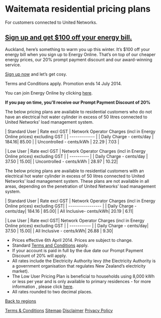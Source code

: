 # Waitemata residential pricing plans
For customers connected to United Networks.

 

## [Sign up and get $100 off your energy bill.](http://cheaperenergy.co.nz/index.php/join)
Auckland, here’s something to warm you up this winter. It’s $100 off your energy bill when you sign up to Energy Online. That’s on top of our cheaper energy prices, our 20% prompt payment discount and our award-winning service.

[Sign up now](http://cheaperenergy.co.nz/index.php/join) and let’s get cosy.

<p class="legals">Terms and Conditions apply. Promotion ends 14 July 2014.</p>

 

You can join Energy Online by clicking [here](https://join-us.energyonline.co.nz/web/eol/join).

**If you pay on time, you'll receive our Prompt Payment Discount of 20%**

 

The below pricing plans are available to residential customers who do not have an electrical hot water cylinder in excess of 50 litres connected to United Networks’ load management system.


| Standard User	| Rate excl GST	| Network Operator Charges (incl in Energy Online  prices) excluding GST | 
| ------------- | 
| Daily Charge - cents/day	| 184.16| 85.00 | 
| Uncontrolled - cents/kWh	| 22.29	| 7.03  | 
 
 
| Low User	| Rate excl GST	| Network Operator Charges (incl in Energy Online prices) excluding GST | 
|  ---------- | 
| Daily Charge - cents/day	| 37.50	| 15.00| 
| Uncontrolled - cents/kWh	| 28.97	| 10.22| 
 


The below pricing plans are available to residential customers with an electrical hot water cylinder in excess of 50 litres connected to United Networks’ load management system. These plans are not available in all areas, depending on the penetration of United Networks’ load management system.

| Standard User	| Rate excl GST	| Network Operator Charges (incl in Energy Online prices) excluding GST| 
|  ----------------- | 
| Daily Charge - cents/day| 	184.16	| 85.00| 
| All Inclusive- cents/kWh| 	20.19	| 6.11| 
 

|  Low User	|  Rate excl GST| Network Operator Charges (incl in Energy Online prices) excluding GST |
| ----------- | 
| Daily Charge - cents/day| 	37.50	| 15.00| 
| All Inclusive - cents/kWh| 	26.88	| 9.30| 
 

- Prices effective 6th April 2014. Prices are subject to change.
- Standard [Terms and Conditions](http://www.energyonline.co.nz/terms) apply.
- If your account is paid in full by the due date our Prompt Payment Discount of 20% will apply.
- All rates include the Electricity Authority levy (the Electricity Authority is a government organisation that regulates New Zealand’s electricity market).
- The Low User Pricing Plan is beneficial to households using 8,000 kWh or less per year and is only available to primary residences - for more information , please click [here](http://www.energyonline.co.nz/residential/residential_faqs/residential_faqs_-_low_user).
- All rates rounded to two decimal places.


[Back to regions](http://www.energyonline.co.nz/residential/pricing_plans/residential_electricity_pricing_plans)

[Terms & Conditions](http://www.energyonline.co.nz/terms)
[Sitemap](http://www.energyonline.co.nz/home/site_map)
[Disclaimer](http://www.energyonline.co.nz/home/site_map/disclaimer)
[Privacy Policy](http://www.energyonline.co.nz/home/site_map/privacy_policy)
